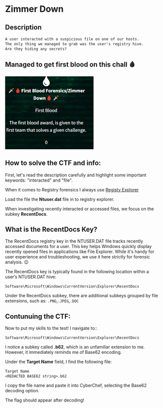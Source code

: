 # Zimmer Down

## Description


```
A user interacted with a suspicious file on one of our hosts.
The only thing we managed to grab was the user's registry hive.
Are they hiding any secrets?

```

## Managed to get first blood on this chall 🩸
![First-blood](first_blood_zimmer.png)


## How to solve the CTF and info:

First, let's read the description carefully and highlight some important keywords: "interacted" and "file".


When it comes to Registry forensics I always use [Registy Explorer](https://ericzimmerman.github.io/#!index.md)

Load the file the **Ntuser.dat** file in to registry explorer. 

When investigating recently interacted or accessed files, we focus on the subkey **RecentDocs**.


## What is the RecentDocs Key?

The RecentDocs registry key in the NTUSER.DAT file tracks recently accessed documents for a user. This key helps Windows quickly display recently opened files in applications like File Explorer. While it's handy for user experience and troubleshooting, we use it here strictly for forensic analysis. 😉

 The RecentDocs key is typically found in the following location within a user’s NTUSER.DAT hive:
```
Software\Microsoft\Windows\CurrentVersion\Explorer\RecentDocs
```

Under the RecentDocs subkey, there are additional subkeys grouped by file extensions, such as: ```.PNG```,```.JPEG```,```.DOC```



## Contunuing the CTF:

Now to put my skills to the test! I navigate to::

```
Software\Microsoft\Windows\CurrentVersion\Explorer\RecentDocs
```

I notice a subkey called **.b62**, which is an unfamiliar extension to me. However, it immediately reminds me of Base62 encoding. 

Under the **Target Name** field, I find the following file:

```
Target Name
<REDACTED BASE62 string>.b62
```

I copy the file name and paste it into CyberChef, selecting the Base62 decoding option.

The flag should appear after decoding!



